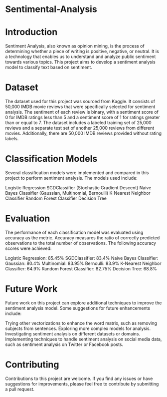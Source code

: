 # Sentimental-Analysis

# Introduction
Sentiment Analysis, also known as opinion mining, is the process of determining whether a piece of writing is positive, negative, or neutral. It is a technology that enables us to understand and analyze public sentiment towards various topics. This project aims to develop a sentiment analysis model to classify text based on sentiment.

# Dataset
The dataset used for this project was sourced from Kaggle. It consists of 50,000 IMDB movie reviews that were specifically selected for sentiment analysis. The sentiment of each review is binary, with a sentiment score of 0 for IMDB ratings less than 5 and a sentiment score of 1 for ratings greater than or equal to 7. The dataset includes a labeled training set of 25,000 reviews and a separate test set of another 25,000 reviews from different movies. Additionally, there are 50,000 IMDB reviews provided without rating labels.

# Classification Models
Several classification models were implemented and compared in this project to perform sentiment analysis. The models used include:

Logistic Regression
SGDClassifier (Stochastic Gradient Descent)
Naive Bayes Classifier (Gaussian, Multinomial, Bernoulli)
K-Nearest Neighbor Classifier
Random Forest Classifier
Decision Tree

# Evaluation
The performance of each classification model was evaluated using accuracy as the metric. Accuracy measures the ratio of correctly predicted observations to the total number of observations. The following accuracy scores were achieved:

Logistic Regression: 85.45%
SGDClassifier: 83.4%
Naive Bayes Classifier:
Gaussian: 80.4%
Multinomial: 83.95%
Bernoulli: 83.9%
K-Nearest Neighbor Classifier: 64.9%
Random Forest Classifier: 82.75%
Decision Tree: 68.8%

# Future Work
Future work on this project can explore additional techniques to improve the sentiment analysis model. Some suggestions for future enhancements include:

Trying other vectorizations to enhance the word matrix, such as removing subjects from sentences.
Exploring more complex models for analysis.
Investigating sentiment analysis on different datasets or domains.
Implementing techniques to handle sentiment analysis on social media data, such as sentiment analysis on Twitter or Facebook posts.
# Contributing
Contributions to this project are welcome. If you find any issues or have suggestions for improvements, please feel free to contribute by submitting a pull request.

